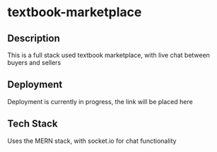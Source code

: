 # textbook-marketplace
## Description
This is a full stack used textbook marketplace, with live chat between buyers and sellers 
## Deployment 
Deployment is currently in progress, the link will be placed here 
## Tech Stack 
Uses the MERN stack, with socket.io for chat functionality 

